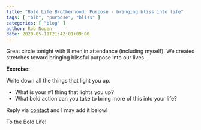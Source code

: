 ```yaml
---
title: "Bold Life Brotherhood: Purpose - bringing bliss into life"
tags: [ "blb", "purpose", "bliss" ]
categories: [ "blog" ]
author: Rob Nugen
date: 2020-05-11T21:42:01+09:00
---
```


Great circle tonight with 8 men in attendance (including myself).  We
created stretches toward bringing blissful purpose into our lives.

**Exercise:**

Write down all the things that light you up.

* What is your #1 thing that lights you up?
* What bold action can you take to bring more of this into your life?

Reply via [contact](/contact/) and I may add it below!

To the Bold Life!
